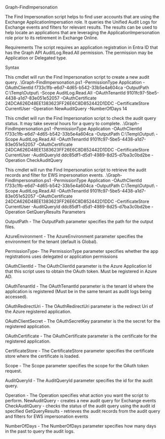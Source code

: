 Graph-FindImpersonation

The Find Impersonation script helps to find user accounts that are using the Exchange ApplicationImpersation role. It queries the Unified Audit Logs for Exchange events and filters for relevant results. The results can be used to help locate an applications that are leveraging the ApplicationImpersonation role prior to its retirement in Exchange Online.

Requirements
The script requires an application registration in Entra ID that has the Graph API AuditLog.Read.All permission. The permission may be Application or Delegated type.

Syntax

This cmdlet will run the Find Impersonation script to create a new audit query.
.\Graph-FindImpersonation.ps1 -PermissionType Application -OAuthClientId f733c1fb-e6d7-4d65-b542-33b5e4a604ca -OutputPath C:\Temp\Output\ -Scope AuditLog.Read.All -OAuthTenantId 9101fc97-5be5-4438-a1d7-83e051e52057 -OAuthCertificate 24DCA626D48EE1383623FF26E6C8D852442D1DDC -CertificateStore CurrentUser -Operation NewAuditQuery -NumberOfDays 14

This cmdlet will run the Find Impersonation script to check the audit query status. It may take several hours for a query to complete.
.\Graph-FindImpersonation.ps1 -PermissionType Application -OAuthClientId f733c1fb-e6d7-4d65-b542-33b5e4a604ca -OutputPath C:\Temp\Output\ -Scope AuditLog.Read.All -OAuthTenantId 9101fc97-5be5-4438-a1d7-83e051e52057 -OAuthCertificate 24DCA626D48EE1383623FF26E6C8D852442D1DDC -CertificateStore CurrentUser -AuditQueryId ddc85df1-d5d1-4989-8d25-d7ba3c0bd2be -Operation CheckAuditQuery

This cmdlet will run the Find Impersonation script to retrieve the audit records and filter for EWS impersonation events.
.\Graph-FindImpersonation.ps1 -PermissionType Application -OAuthClientId f733c1fb-e6d7-4d65-b542-33b5e4a604ca -OutputPath C:\Temp\Output\ -Scope AuditLog.Read.All -OAuthTenantId 9101fc97-5be5-4438-a1d7-83e051e52057 -OAuthCertificate 24DCA626D48EE1383623FF26E6C8D852442D1DDC -CertificateStore CurrentUser -AuditQueryId ddc85df1-d5d1-4989-8d25-d7ba3c0bd2be -Operation GetQueryResults
Parameters

OutputPath - The OutputPath parameter specifies the path for the output files.

AzureEnvironment - The AzureEnvironment parameter specifies the environment for the tenant (default is Global).

PermissionType- The PermissionType parameter specifies whether the app registrations uses delegated or application permissions

OAuthClientId - The OAuthClientId parameter is the Azure Application Id that this script uses to obtain the OAuth token.  Must be registered in Azure AD.

OAuthTenantId - The OAuthTenantId parameter is the tenant Id where the application is registered (Must be in the same tenant as audit logs being accessed).

OAuthRedirectUri - The OAuthRedirectUri parameter is the redirect Uri of the Azure registered application.

OAuthClientSecret - The OAuthSecretKey parameter is the the secret for the registered application.

OAuthCertificate - The OAuthCertificate parameter is the certificate for the registered application.

CertificateStore - The CertificateStore parameter specifies the certificate store where the certificate is loaded.

Scope - The Scope parameter specifies the scope for the OAuth token request.

AuditQueryId - The AuditQueryId parameter specifies the id for the audit query.

Operation - The Operation specifies what action you want the script to perform.
    NewAuditQuery - creates a new audit query for Exchange events
    CheckAuditQuery - checks the status of the audit query using the audit id specified
    GetQueryResults - retrieves the audit records from the audit query and filters for EWS impersonation events

NumberOfDays - The NumberOfDays parameter specifies how many days in the past to query the audit logs.
